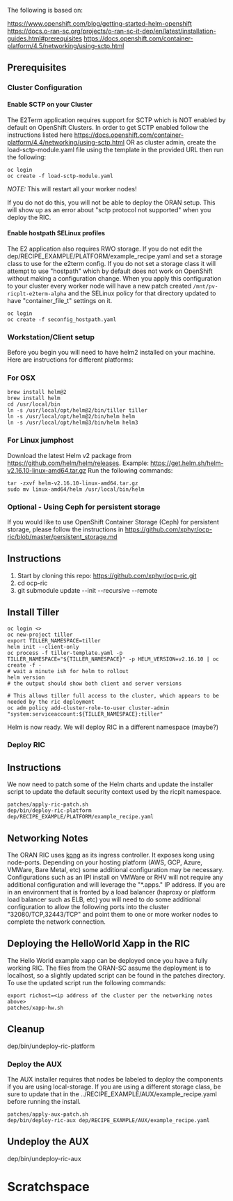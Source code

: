 The following is based on:

https://www.openshift.com/blog/getting-started-helm-openshift
https://docs.o-ran-sc.org/projects/o-ran-sc-it-dep/en/latest/installation-guides.html#prerequisites
https://docs.openshift.com/container-platform/4.5/networking/using-sctp.html


## Prerequisites

### Cluster Configuration

#### Enable SCTP on your Cluster

The E2Term application requires support for SCTP which is NOT enabled by default on OpenShift Clusters. In order to get SCTP enabled follow the instructions listed here https://docs.openshift.com/container-platform/4.4/networking/using-sctp.html OR as cluster admin, create the load-sctp-module.yaml file using the template in the provided URL then run the following:

```
oc login
oc create -f load-sctp-module.yaml
```

*NOTE:* This will restart all your worker nodes!

If you do not do this, you will not be able to deploy the ORAN setup.  This will show up as an error about "sctp protocol not supported" when you deploy the RIC.

#### Enable hostpath SELinux profiles

The E2 application also requires RWO storage. If you do not edit the dep/RECIPE_EXAMPLE/PLATFORM/example_recipe.yaml and set a storage class to use for the e2term config. If you do not set a storage class it will attempt to use "hostpath" which by default does not work on OpenShift without making a configuration change.  When you apply this configuration to your cluster every worker node will have a new patch created `/mnt/pv-ricplt-e2term-alpha` and the SELinux policy for that directory updated to have "container_file_t" settings on it.

```
oc login
oc create -f seconfig_hostpath.yaml
```

### Workstation/Client setup
Before you begin you will need to have helm2 installed on your machine.  Here are instructions for different platforms:

### For OSX
```
brew install helm@2
brew install helm
cd /usr/local/bin
ln -s /usr/local/opt/helm@2/bin/tiller tiller
ln -s /usr/local/opt/helm@2/bin/helm helm
ln -s /usr/local/opt/helm@3/bin/helm helm3
```
### For Linux jumphost
Download the latest Helm v2 package from https://github.com/helm/helm/releases. Example: https://get.helm.sh/helm-v2.16.10-linux-amd64.tar.gz
Run the following commands:
```
tar -zxvf helm-v2.16.10-linux-amd64.tar.gz
sudo mv linux-amd64/helm /usr/local/bin/helm
```

### Optional - Using Ceph for persistent storage
If you would like to use OpenShift Container Storage (Ceph) for persistent storage, please follow the instructions in https://github.com/xphyr/ocp-ric/blob/master/persistent_storage.md

## Instructions

1. Start by cloning this repo:  https://github.com/xphyr/ocp-ric.git
2. cd ocp-ric
3. git submodule update --init --recursive --remote

## Install Tiller

```
oc login <>
oc new-project tiller
export TILLER_NAMESPACE=tiller
helm init --client-only
oc process -f tiller-template.yaml -p TILLER_NAMESPACE="${TILLER_NAMESPACE}" -p HELM_VERSION=v2.16.10 | oc create -f -
# wait a minute ish for helm to rollout
helm version
# the output should show both client and server versions

# This allows tiller full access to the cluster, which appears to be needed by the ric deployment
oc adm policy add-cluster-role-to-user cluster-admin "system:serviceaccount:${TILLER_NAMESPACE}:tiller"
```

Helm is now ready.  We will deploy RIC in a different namespace (maybe?)

### Deploy RIC

## Instructions

We now need to patch some of the Helm charts and update the installer script to update the default security context used by the ricplt namespace.

```
patches/apply-ric-patch.sh
dep/bin/deploy-ric-platform dep/RECIPE_EXAMPLE/PLATFORM/example_recipe.yaml
```

## Networking Notes

The ORAN RIC uses [kong](https://github.com/Kong/kubernetes-ingress-controller?itm_source=website&itm_medium=nav) as its ingress controller. It exposes kong using node-ports. Depending on your hosting platform (AWS, GCP, Azure, VMWare, Bare Metal, etc) some additional configuration may be necessary. Configurations such as an IPI install on VMWare or RHV will not require any additional configuration and will leverage the "*.apps.<clustername>" IP address. If you are in an environment that is fronted by a load balancer (haproxy or platform load balancer such as ELB, etc) you will need to do some additional configuration to allow the following ports into the cluster "32080/TCP,32443/TCP" and point them to one or more worker nodes to complete the network connection.

## Deploying the HelloWorld Xapp in the RIC

The Hello World example xapp can be deployed once you have a fully working RIC. The files from the ORAN-SC assume the deployment is to localhost, so a slightly updated script can be found in the patches directory.  To use the updated script run the following commands:

```
export richost=<ip address of the cluster per the networking notes above>
patches/xapp-hw.sh
```

## Cleanup

dep/bin/undeploy-ric-platform

### Deploy the AUX

The AUX installer requires that nodes be labeled to deploy the components if you are using local-storage. If you are using a different storage class, be sure to update that in the ../RECIPE_EXAMPLE/AUX/example_recipe.yaml before running the install.

```
patches/apply-aux-patch.sh
dep/bin/deploy-ric-aux dep/RECIPE_EXAMPLE/AUX/example_recipe.yaml
```

## Undeploy the AUX

dep/bin/undeploy-ric-aux


# Scratchspace
